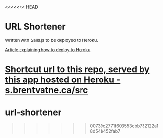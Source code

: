 <<<<<<< HEAD
# URL Shortener

Written with Sails.js to be deployed to Heroku.

[Article explaining how to deploy to
Heroku](http://s.brentvatne.ca/sails-heroku)

[Shortcut url to this repo, served by this app hosted on Heroku - s.brentvatne.ca/src](http://s.brentvatne.ca/src)
=======
url-shortener
=============
>>>>>>> 00739c2771f603553cbb732122a18d54b452fab7
